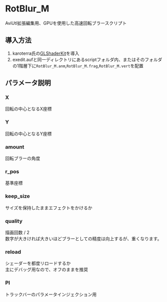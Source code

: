 # RotBlur_M
AviUtl拡張編集用、GPUを使用した高速回転ブラースクリプト

## 導入方法
1. karoterra氏の[GLShaderKit](https://github.com/karoterra/aviutl-GLShaderKit)を導入
2. exedit.aufと同一ディレクトリにあるscriptフォルダ内、またはそのフォルダの1階層下に`RotBlur_M.anm`,`RotBlur_M.frag`,`RotBlur_M.vert`を配置

## パラメータ説明
### X
回転の中心となるX座標
### Y
回転の中心となるY座標
### amount
回転ブラーの角度
### r_pos
基準座標
### keep_size
サイズを保持したままエフェクトをかけるか
### quality
描画回数 / 2  
数字が大きければ大きいほどブラーとしての精度は向上するが、重くなります。
### reload
シェーダーを都度リロードするか  
主にデバッグ用なので、オフのままを推奨
### PI
トラックバーのパラメータインジェクション用
